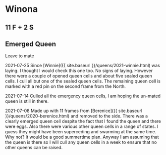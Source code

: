 # Winona

## 11 F + 2 S

## Emerged Queen

Leave to mate

2021-07-25 Since [Winnie]({{ site.baseurl }}/queens/2021-winnie.html) was laying.  I thought I would check this one too.  No signs of laying.  However there were a couple of opened queen cells and about five sealed queen cells.  I cull all but one of the sealed queen cells.  The remaining queen cell is marked with a red pin on the second frame from the North.

2021-07-14 Culled all the emergency queen cells, I am hoping the un-mated queen is still in there.

2021-07-08 Made up with 11 frames from [Berenice]({{ site.baseurl }}/queens/2020-berenice.html) and removed to the side.  There was a clearly emerged queen cell despite the fact that I found the queen and there were eggs.  Also there were various other queen cells in a range of states.  I guess they might have been superceding and swarming at the same time.  Why not?  It would be a good summertime plan.  Anyway I am assuming that the queen is there so I will cull any queen cells in a week to ensure that no other queens can be raised.
